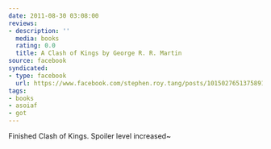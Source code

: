 ```yaml
---
date: 2011-08-30 03:08:00
reviews:
- description: ''
  media: books
  rating: 0.0
  title: A Clash of Kings by George R. R. Martin
source: facebook
syndicated:
- type: facebook
  url: https://www.facebook.com/stephen.roy.tang/posts/10150276513758912
tags:
- books
- asoiaf
- got
---
```


Finished Clash of Kings. Spoiler level increased~